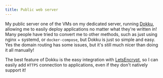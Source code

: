```yaml
---
title: Public web server
---
```


My public server one of the VMs on my dedicated server, running [Dokku](http://dokku.viewdocs.io/dokku/), allowing me to easily deploy applications no matter what they're written in! Many people have tried to convert me to other methods, such as just using nginx + systemd, or `docker-compose`, but Dokku is just so simple and easy. Yes the domain routing has some issues, but it's still much nicer than doing it all manually!

The best feature of Dokku is the easy integration with [LetsEncrypt](https://letsencrypt.org/), so I can easily add `HTTPS` connection to applications, even if they don't natively support it!
